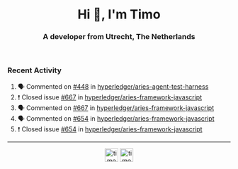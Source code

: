 <h1 align="center">Hi 👋, I'm Timo</h1>
<h3 align="center">A developer from Utrecht, The Netherlands</h3>
<br/>
<!-- https://github.com/rahuldkjain/github-profile-readme-generator --!>

<!--  <p align="left"><img src="https://github-readme-stats.vercel.app/api?username=timoglastra&show_icons=true&count_private=true&" alt="timoglastra" /></p> --!>

<!--
Github language stats
<p align="left"><img src="https://github-readme-stats.vercel.app/api/top-langs/?username=timoglastra&layout=compact" alt="timoglastra" /><p>
-->

<!-- Codestats language stats -->
<!-- <p align="left"><img src="https://codestats-readme.vercel.app/api/top-langs/?username=timoglastra&layout=compact&language_count=12" alt="timoglastra" /><p>    --!>
  
<h3>Recent Activity</h3>

<!--START_SECTION:activity-->
1. 🗣 Commented on [#448](https://github.com/hyperledger/aries-agent-test-harness/issues/448) in [hyperledger/aries-agent-test-harness](https://github.com/hyperledger/aries-agent-test-harness)
2. ❗️ Closed issue [#667](https://github.com/hyperledger/aries-framework-javascript/issues/667) in [hyperledger/aries-framework-javascript](https://github.com/hyperledger/aries-framework-javascript)
3. 🗣 Commented on [#667](https://github.com/hyperledger/aries-framework-javascript/issues/667) in [hyperledger/aries-framework-javascript](https://github.com/hyperledger/aries-framework-javascript)
4. 🗣 Commented on [#654](https://github.com/hyperledger/aries-framework-javascript/issues/654) in [hyperledger/aries-framework-javascript](https://github.com/hyperledger/aries-framework-javascript)
5. ❗️ Closed issue [#654](https://github.com/hyperledger/aries-framework-javascript/issues/654) in [hyperledger/aries-framework-javascript](https://github.com/hyperledger/aries-framework-javascript)
<!--END_SECTION:activity-->

---

<p align="center">
<a href="https://twitter.com/timoglastra" target="blank"><img align="center" src="https://cdn.jsdelivr.net/npm/simple-icons@3.0.1/icons/twitter.svg" alt="timoglastra" height="30" width="30" /></a>
<a href="https://linkedin.com/in/timoglastra" target="blank"><img align="center" src="https://cdn.jsdelivr.net/npm/simple-icons@3.0.1/icons/linkedin.svg" alt="timoglastra" height="30" width="30" /></a>
</p>



